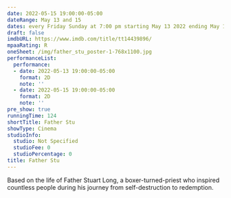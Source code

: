 ```yaml
---
date: 2022-05-15 19:00:00-05:00
dateRange: May 13 and 15
dates: every Friday Sunday at 7:00 pm starting May 13 2022 ending May 15 2022
draft: false
imdbURL: https://www.imdb.com/title/tt14439896/
mpaaRating: R
oneSheet: /img/father_stu_poster-1-768x1100.jpg
performanceList:
  performance:
  - date: 2022-05-13 19:00:00-05:00
    format: 2D
    note: ''
  - date: 2022-05-15 19:00:00-05:00
    format: 2D
    note: ''
pre_show: true
runningTime: 124
shortTitle: Father Stu
showType: Cinema
studioInfo:
  studio: Not Specified
  studioFee: 0
  studioPercentage: 0
title: Father Stu
---
```


Based on the life of Father Stuart Long, a boxer-turned-priest who inspired countless people during his journey from self-destruction to redemption.